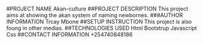 #PROJECT NAME
Akan-culture
##PROJECT  DESCRIPTION
This project aims at showing the akan system of naming newbornes.
###AUTHOR INFORMATION
Trcay Mbone
##SETUP INSTRUCTION
This project is also foung in other medias.
##TECHNOLOGIES USED
Html
Bootstrup
Javascript
Css
##CONTACT INFORMATION
+254740848186